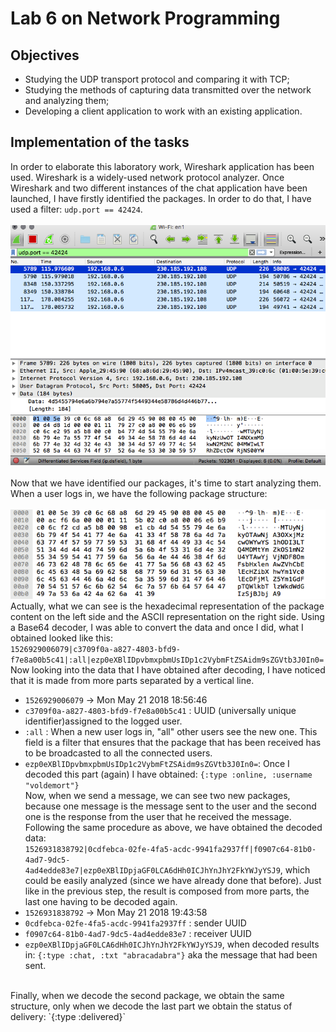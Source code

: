 # Lab 6 on Network Programming 
## Objectives
* Studying the UDP transport protocol and comparing it with TCP;
* Studying the methods of capturing data transmitted over the network and analyzing them;
* Developing a client application to work with an existing application.
## Implementation of the tasks
In order to elaborate this laboratory work, Wireshark application has been used. Wireshark is a widely-used network protocol analyzer. Once Wireshark and two different instances of the chat application have been launched, I have firstly identified the packages. In order to do that, I have used a filter: `udp.port == 42424`. <br><br>
![alt text](https://github.com/victoriagalanciuc/PR-labs/blob/master/Lab%20%236/img/screenshot_1.png "Screenshot")
<br><br>
Now that we have identified our packages, it's time to start analyzing them. When a user logs in, we have the following package structure: <br><br>
![alt text](https://github.com/victoriagalanciuc/PR-labs/blob/master/Lab%20%236/img/screenshot_2.png "Screenshot") 
<br>
Actually, what we can see is the hexadecimal representation of the package content on the left side and the ASCII representation on the right side. Using a Base64 decoder, I was able to convert the data and once I did, what I obtained looked like this: <br>
`1526929006079|c3709f0a-a827-4803-bfd9-f7e8a00b5c41|:all|ezp0eXBlIDpvbmxpbmUsIDp1c2VybmFtZSAidm9sZGVtb3J0In0=` <br>
Now looking into the data that I have obtained after decoding, I have noticed that it is made from more parts separated by a vertical line.
* `1526929006079` -> Mon May 21 2018 18:56:46 <br>
* `c3709f0a-a827-4803-bfd9-f7e8a00b5c41` : UUID (universally unique identifier)assigned to the logged user.
* `:all` : When a new user logs in, "all" other users see the new one. This field is a filter that ensures that the package that has been received has to be broadcasted to all the connected users.
* `ezp0eXBlIDpvbmxpbmUsIDp1c2VybmFtZSAidm9sZGVtb3J0In0=`: Once I decoded this part (again) I have obtained: `{:type :online, :username "voldemort"}`  <br>
Now, when we send a message, we can see two new packages, because one message is the message sent to the user and the second one is the response from the user that he received the message. Following the same procedure as above, we have obtained the decoded data: <br>
`1526931838792|0cdfebca-02fe-4fa5-acdc-9941fa2937ff|f0907c64-81b0-4ad7-9dc5-4ad4edde83e7|ezp0eXBlIDpjaGF0LCA6dHh0ICJhYnJhY2FkYWJyYSJ9`, which could be easily analyzed (since we have already done that before). Just like in the previous step, the result is composed from more parts, the last one having to be decoded again. 
* `1526931838792` -> Mon May 21 2018 19:43:58
* `0cdfebca-02fe-4fa5-acdc-9941fa2937ff` : sender UUID 
* `f0907c64-81b0-4ad7-9dc5-4ad4edde83e7` : receiver UUID
* `ezp0eXBlIDpjaGF0LCA6dHh0ICJhYnJhY2FkYWJyYSJ9`, when decoded results in: 
`{:type :chat, :txt "abracadabra"}` aka the message that had been sent.
<br>
Finally, when we decode the second package, we obtain the same structure, only when we decode the last part we obtain the status of delivery: `{:type :delivered}`
